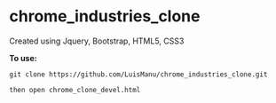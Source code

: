 # chrome_industries_clone
Created using Jquery, Bootstrap, HTML5, CSS3


<strong>To use:</strong>

	git clone https://github.com/LuisManu/chrome_industries_clone.git
  
  	then open chrome_clone_devel.html
